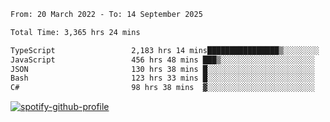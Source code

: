 <!--START_SECTION:waka-->

```txt
From: 20 March 2022 - To: 14 September 2025

Total Time: 3,365 hrs 24 mins

TypeScript                 2,183 hrs 14 mins████████████████▒░░░░░░░░   64.87 %
JavaScript                 456 hrs 48 mins ███▒░░░░░░░░░░░░░░░░░░░░░   13.57 %
JSON                       130 hrs 38 mins █░░░░░░░░░░░░░░░░░░░░░░░░   03.88 %
Bash                       123 hrs 33 mins █░░░░░░░░░░░░░░░░░░░░░░░░   03.67 %
C#                         98 hrs 38 mins  ▓░░░░░░░░░░░░░░░░░░░░░░░░   02.93 %
```

<!--END_SECTION:waka-->
[![spotify-github-profile](https://spotify-github-profile.vercel.app/api/view?uid=c00zprrvy9xiloa9qnco3hmng&cover_image=true&theme=novatorem&show_offline=false&background_color=121212&bar_color=53b14f&bar_color_cover=false)](https://spotify-github-profile.vercel.app/api/view?uid=c00zprrvy9xiloa9qnco3hmng&redirect=true)



